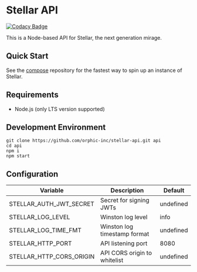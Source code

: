 # Stellar API
[![Codacy Badge](https://app.codacy.com/project/badge/Grade/ddbd8663fbd640aa96f4a89770a387d6)](https://app.codacy.com/gh/orphic-inc/stellar-ui/dashboard?utm_source=gh&utm_medium=referral&utm_content=&utm_campaign=Badge_grade)

This is a Node-based API for Stellar, the next generation mirage.

## Quick Start

See the [compose](https://github.com/orphic-inc/stellar-compose) repository for the fastest way to spin up an instance of Stellar.

## Requirements

* Node.js (only LTS version supported)

## Development Environment

    git clone https://github.com/orphic-inc/stellar-api.git api
    cd api
    npm i
    npm start

## Configuration

| Variable              | Description                  | Default   |
|-----------------------|------------------------------|-----------|
| STELLAR_AUTH_JWT_SECRET  | Secret for signing JWTs      | undefined |
| STELLAR_LOG_LEVEL        | Winston log level            | info      |
| STELLAR_LOG_TIME_FMT     | Winston log timestamp format | undefined |
| STELLAR_HTTP_PORT        | API listening port           | 8080      |
| STELLAR_HTTP_CORS_ORIGIN | API CORS origin to whitelist | undefined |

